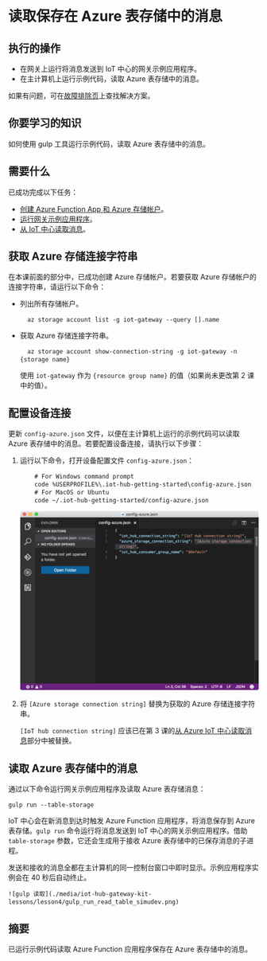 <properties
    pageTitle="读取保存在 Azure 表存储中的消息 | Azure"
    description="将来自 Intel NUC 的消息保存到 IoT 中心并将其写入 Azure 表存储，然后从云中读取。"
    services="iot-hub"
    documentationcenter=""
    author="shizn"
    manager="timtl"
    tags=""
    keywords="从云中检索数据, iot 云服务" />
<tags
    ms.assetid="78e4b6ea-968d-401e-a7dc-8f9acdb3ec1a"
    ms.service="iot-hub"
    ms.devlang="c"
    ms.topic="article"
    ms.tgt_pltfrm="na"
    ms.workload="na"
    ms.date="10/28/2016"
    wacn.date="01/23/2017"
    ms.author="xshi" />  


# 读取保存在 Azure 表存储中的消息

## 执行的操作

- 在网关上运行将消息发送到 IoT 中心的网关示例应用程序。
- 在主计算机上运行示例代码，读取 Azure 表存储中的消息。

如果有问题，可在[故障排除页](/documentation/articles/iot-hub-gateway-kit-c-sim-troubleshooting/)上查找解决方案。

## 你要学习的知识

如何使用 gulp 工具运行示例代码，读取 Azure 表存储中的消息。

## 需要什么

已成功完成以下任务：

- [创建 Azure Function App 和 Azure 存储帐户](/documentation/articles/iot-hub-gateway-kit-c-sim-lesson4-deploy-resource-manager-template/)。
- [运行网关示例应用程序](/documentation/articles/iot-hub-gateway-kit-c-sim-lesson3-configure-simulated-device-app/)。
- [从 IoT 中心读取消息](/documentation/articles/iot-hub-gateway-kit-c-sim-lesson3-read-messages-from-hub/)。

## 获取 Azure 存储连接字符串

在本课前面的部分中，已成功创建 Azure 存储帐户。若要获取 Azure 存储帐户的连接字符串，请运行以下命令：

* 列出所有存储帐户。


		az storage account list -g iot-gateway --query [].name


* 获取 Azure 存储连接字符串。


		az storage account show-connection-string -g iot-gateway -n {storage name}


    使用 `iot-gateway` 作为 `{resource group name}` 的值（如果尚未更改第 2 课中的值）。

## 配置设备连接

更新 `config-azure.json` 文件，以便在主计算机上运行的示例代码可以读取 Azure 表存储中的消息。若要配置设备连接，请执行以下步骤：

1. 运行以下命令，打开设备配置文件 `config-azure.json`：

   
		   # For Windows command prompt
		   code %USERPROFILE%\.iot-hub-getting-started\config-azure.json
		   # For MacOS or Ubuntu
		   code ~/.iot-hub-getting-started/config-azure.json
   

    ![配置](./media/iot-hub-gateway-kit-lessons/lesson4/config_azure.png)  


2. 将 `[Azure storage connection string]` 替换为获取的 Azure 存储连接字符串。

    `[IoT hub connection string]` 应该已在第 3 课的[从 Azure IoT 中心读取消息](/documentation/articles/iot-hub-gateway-kit-c-sim-lesson3-read-messages-from-hub/)部分中被替换。

## 读取 Azure 表存储中的消息

通过以下命令运行网关示例应用程序及读取 Azure 表存储消息：


	gulp run --table-storage


IoT 中心会在新消息到达时触发 Azure Function 应用程序，将消息保存到 Azure 表存储。`gulp run` 命令运行将消息发送到 IoT 中心的网关示例应用程序。借助 `table-storage` 参数，它还会生成用于接收 Azure 表存储中的已保存消息的子进程。

发送和接收的消息全都在主计算机的同一控制台窗口中即时显示。示例应用程序实例会在 40 秒后自动终止。

    ![gulp 读取](./media/iot-hub-gateway-kit-lessons/lesson4/gulp_run_read_table_simudev.png)  



## 摘要

已运行示例代码读取 Azure Function 应用程序保存在 Azure 表存储中的消息。

<!---HONumber=Mooncake_0116_2017-->